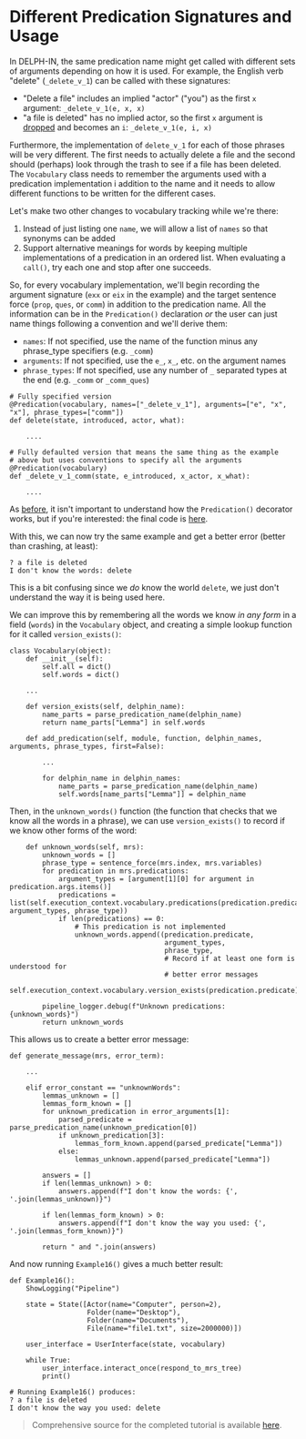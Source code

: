 # Different Predication Signatures and Usage
In DELPH-IN, the same predication name might get called with different sets of arguments depending on how it is used. For example, the English verb "delete" (`_delete_v_1`) can be called with these signatures:

- "Delete a file" includes an implied "actor" ("you") as the first `x` argument: `_delete_v_1(e, x, x)`
- "a file is deleted" has no implied actor, so the first `x` argument is [dropped](devhowtoMRS#other-variables-types-i-u-p) and becomes an `i`: `_delete_v_1(e, i, x)`

Furthermore, the implementation of `delete_v_1` for each of those phrases will be very different. The first needs to actually delete a file and the second should (perhaps) look through the trash to see if a file has been deleted. The `Vocabulary` class needs to remember the arguments used with a predication implementation i addition to the name and it needs to allow different functions to be written for the different cases.

Let's make two other changes to vocabulary tracking while we're there: 
1. Instead of just listing one `name`, we will allow a list of `names` so that synonyms can be added
2. Support alternative meanings for words by keeping multiple implementations of a predication in an ordered list. When evaluating a `call()`, try each one and stop after one succeeds.

So, for every vocabulary implementation, we'll begin recording the argument signature (`exx` or `eix` in the example) and the target sentence force (`prop`, `ques`, or `comm`) in addition to the predication name. All the information can be in the `Predication()` declaration *or* the user can just name things following a convention and we'll derive them:
- `names`: If not specified, use the name of the function minus any phrase_type specifiers (e.g. `_comm`)
- `arguments`: If not specified, use the `e_`, `x_`, etc. on the argument names
- `phrase_types`: If not specified, use any number of `_` separated types at the end (e.g. `_comm` or `_comm_ques`)

~~~
# Fully specified version
@Predication(vocabulary, names=["_delete_v_1"], arguments=["e", "x", "x"], phrase_types=["comm"])
def delete(state, introduced, actor, what):
    
    ....

# Fully defaulted version that means the same thing as the example
# above but uses conventions to specify all the arguments
@Predication(vocabulary)
def _delete_v_1_comm(state, e_introduced, x_actor, x_what):
    
    ....
~~~

As [before](devhowtoMRSToPython), it isn't important to understand how the `Predication()` decorator works, but if you're interested: the final code is [here](https://github.com/EricZinda/Perplexity/blob/main/perplexity/vocabulary.py).

With this, we can now try the same example and get a better error (better than crashing, at least):

~~~
? a file is deleted
I don't know the words: delete
~~~

This is a bit confusing since we *do* know the world `delete`, we just don't understand the way it is being used here. 

We can improve this by remembering all the words we know *in any form* in a field (`words`) in the `Vocabulary` object, and creating a simple lookup function for it called `version_exists()`:

~~~
class Vocabulary(object):
    def __init__(self):
        self.all = dict()
        self.words = dict()

    ...
    
    def version_exists(self, delphin_name):
        name_parts = parse_predication_name(delphin_name)
        return name_parts["Lemma"] in self.words

    def add_predication(self, module, function, delphin_names, arguments, phrase_types, first=False):
        
        ...
        
        for delphin_name in delphin_names:
            name_parts = parse_predication_name(delphin_name)
            self.words[name_parts["Lemma"]] = delphin_name

~~~

Then, in the `unknown_words()` function (the function that checks that we know all the words in a phrase), we can use `version_exists()` to record if we know other forms of the word:

~~~
    def unknown_words(self, mrs):
        unknown_words = []
        phrase_type = sentence_force(mrs.index, mrs.variables)
        for predication in mrs.predications:
            argument_types = [argument[1][0] for argument in predication.args.items()]
            predications = list(self.execution_context.vocabulary.predications(predication.predicate, argument_types, phrase_type))
            if len(predications) == 0:
                # This predication is not implemented
                unknown_words.append((predication.predicate,
                                      argument_types,
                                      phrase_type,
                                      # Record if at least one form is understood for
                                      # better error messages
                                      self.execution_context.vocabulary.version_exists(predication.predicate)))

        pipeline_logger.debug(f"Unknown predications: {unknown_words}")
        return unknown_words
~~~

This allows us to create a better error message:

~~~
def generate_message(mrs, error_term):
    
    ...
    
    elif error_constant == "unknownWords":
        lemmas_unknown = []
        lemmas_form_known = []
        for unknown_predication in error_arguments[1]:
            parsed_predicate = parse_predication_name(unknown_predication[0])
            if unknown_predication[3]:
                lemmas_form_known.append(parsed_predicate["Lemma"])
            else:
                lemmas_unknown.append(parsed_predicate["Lemma"])

        answers = []
        if len(lemmas_unknown) > 0:
            answers.append(f"I don't know the words: {', '.join(lemmas_unknown)}")

        if len(lemmas_form_known) > 0:
            answers.append(f"I don't know the way you used: {', '.join(lemmas_form_known)}")

        return " and ".join(answers)
~~~

And now running `Example16()` gives a much better result:

~~~
def Example16():
    ShowLogging("Pipeline")

    state = State([Actor(name="Computer", person=2),
                   Folder(name="Desktop"),
                   Folder(name="Documents"),
                   File(name="file1.txt", size=2000000)])

    user_interface = UserInterface(state, vocabulary)

    while True:
        user_interface.interact_once(respond_to_mrs_tree)
        print()
        
# Running Example16() produces:
? a file is deleted
I don't know the way you used: delete
~~~

> Comprehensive source for the completed tutorial is available [here](https://github.com/EricZinda/Perplexity).
